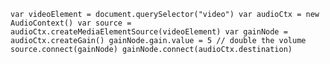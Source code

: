 `var videoElement = document.querySelector("video")
var audioCtx = new AudioContext()
var source = audioCtx.createMediaElementSource(videoElement)
var gainNode = audioCtx.createGain()
gainNode.gain.value = 5 // double the volume
source.connect(gainNode)
gainNode.connect(audioCtx.destination)`
